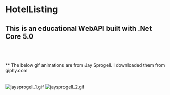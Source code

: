 # HotelListing
## This is an educational WebAPI built with .Net Core 5.0
<br><br><br>** The below gif animations are from Jay Sprogell. I downloaded them from giphy.com
<br><br><br>
![jaysprogell_1.gif](jaysprogell_1.gif "Jay Sprogell") ![jaysprogell_2.gif](jaysprogell_2.gif "Jay Sprogell")
